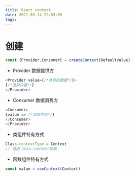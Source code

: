 ```yaml
---
title: React context
date: 2021-03-14 22:53:09
tags:
---
```


# 创建
```typescript
const {Provider,Consumer} = createContext(DefaultValue)
```

* Provider 数据提供方
```typescript
<Provider value={/*共享的数据*/}>
{/*渲染内容*/}
</Provider>
```
* Consumer 数据消费方
```typescript
<Consumer>
{value => /*渲染内容*/}
</Consumer>
</Provider>
```
* 类组件特有方式
```typescript
Class.contextType = Context
// 值由 this.context获取
```
* 函数组件特有方式
```typescript
const value = useContext(Context)
```